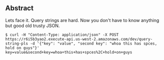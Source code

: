 
## Abstract

Lets face it. Query strings are hard. Now you don't have to know anything
but good old trusty JSON.


```
$ curl -H "Content-Type: application/json" -X POST https://r6i5b3yao2.execute-api.us-west-2.amazonaws.com/dev/query-string-pls -d '{"key": "value", "second key": "whoa this has spces, hold on guys"}'
key=value&second+key=whoa+this+has+spces%2C+hold+on+guys
```